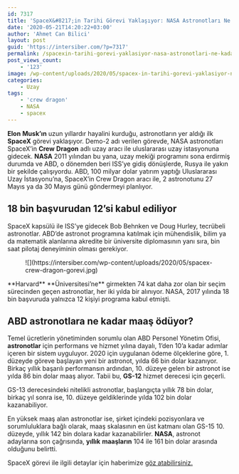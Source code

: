 ```yaml
---
id: 7317
title: 'SpaceX&#8217;in Tarihi Görevi Yaklaşıyor: NASA Astronotları Ne Kadar Maaş Alıyor?'
date: '2020-05-21T14:20:22+03:00'
author: 'Ahmet Can Bilici'
layout: post
guid: 'https://intersiber.com/?p=7317'
permalink: /spacexin-tarihi-gorevi-yaklasiyor-nasa-astronotlari-ne-kadar-maas-aliyor/
post_views_count:
    - '123'
image: /wp-content/uploads/2020/05/spacex-in-tarihi-gorevi-yaklasiyor-nasa-astronotlari-ne-kadar-maas-aliyor.png
categories:
    - Uzay
tags:
    - 'crew dragon'
    - NASA
    - spacex
---
```


**Elon** **Musk’ın** uzun yıllardır hayalini kurduğu, astronotların yer aldığı ilk **SpaceX** görevi yaklaşıyor. Demo-2 adı verilen görevde, NASA astronotları SpaceX’in **Crew** **Dragon** adlı uzay aracı ile uluslararası uzay istasyonuna gidecek. **NASA** 2011 yılından bu yana, uzay mekiği programını sona erdirmiş durumda ve ABD, o dönemden beri ISS’ye gidiş dönüşlerde, Rusya ile yakın bir şekilde çalışıyordu. ABD, 100 milyar dolar yatırım yaptığı Uluslararası Uzay İstasyonu’na, SpaceX’in Crew Dragon aracı ile, 2 astronotunu 27 Mayıs ya da 30 Mayıs günü göndermeyi planlıyor.

## 18 bin başvurudan 12’si kabul ediliyor

SpaceX kapsülü ile ISS’ye gidecek Bob Behnken ve Doug Hurley, tecrübeli astronotlar. ABD’de astronot programına katılmak için mühendislik, bilim ya da matematik alanlarına akredite bir üniversite diplomasının yanı sıra, bin saat pilotaj deneyiminin olması gerekiyor.

<figure class="wp-block-image size-large">![](https://intersiber.com/wp-content/uploads/2020/05/spacex-crew-dragon-gorevi.jpg)</figure>**Harvard** **Üniversitesi’ne** girmekten 74 kat daha zor olan bir seçim sürecinden geçen astronotlar, her iki yılda bir alınıyor. NASA, 2017 yılında 18 bin başvuruda yalnızca 12 kişiyi programa kabul etmişti.

## ABD astronotlara ne kadar maaş ödüyor?

Temel ücretlerin yönetiminden sorumlu olan ABD Personel Yönetim Ofisi, **astronotlar** için performans ve hizmet yılına dayalı, 1’den 10’a kadar adımlar içeren bir sistem uyguluyor. 2020 için uygulanan ödeme ölçeklerine göre, 1. düzeyde göreve başlayan yeni bir astronot, yılda 66 bin dolar kazanıyor. Birkaç yıllık başarılı performansın ardından, 10. düzeye gelen bir astronot ise yılda 86 bin dolar maaş alıyor. Tabii bu, **GS-12** hizmet derecesi için geçerli.

GS-13 derecesindeki nitelikli astronotlar, başlangıçta yıllık 78 bin dolar, birkaç yıl sonra ise, 10. düzeye geldiklerinde yılda 102 bin dolar kazanabiliyor.

En yüksek maaş alan astronotlar ise, şirket içindeki pozisyonlara ve sorumluluklara bağlı olarak, maaş skalasının en üst katmanı olan GS-15 10. düzeyde, yıllık 142 bin dolara kadar kazanabilirler. **NASA**, astronot adaylarına son çağrısında, **yıllık** **maaşların** 104 ile 161 bin dolar arasında olduğunu belirtti.

SpaceX görevi ile ilgili detaylar için haberimize [göz atabilirsiniz.](https://intersiber.com/10-yil-sonra-ilk-defa-nasa-ve-spacex-abd-topraklarindan-uzaya-astronot-gonderecek/)